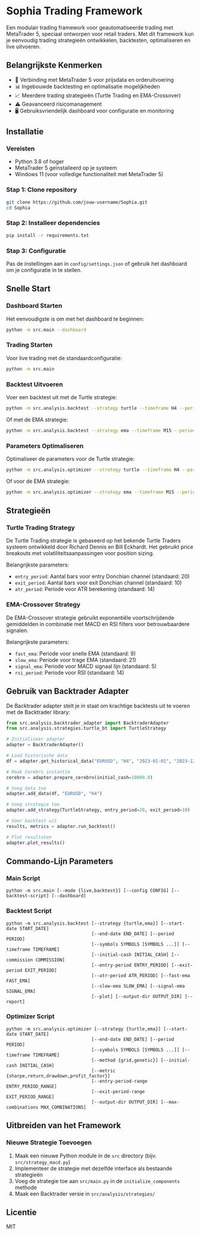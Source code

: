 # Sophia Trading Framework

Een modulair trading framework voor geautomatiseerde trading met MetaTrader 5, speciaal ontworpen voor retail traders. Met dit framework kun je eenvoudig trading strategieën ontwikkelen, backtesten, optimaliseren en live uitvoeren.

## Belangrijkste Kenmerken

- 🔄 Verbinding met MetaTrader 5 voor prijsdata en orderuitvoering
- 📊 Ingebouwde backtesting en optimalisatie mogelijkheden
- 📈 Meerdere trading strategieën (Turtle Trading en EMA-Crossover)
- ⚠️ Geavanceerd risicomanagement
- 🖥️ Gebruiksvriendelijk dashboard voor configuratie en monitoring

## Installatie

### Vereisten

- Python 3.8 of hoger
- MetaTrader 5 geïnstalleerd op je systeem
- Windows 11 (voor volledige functionaliteit met MetaTrader 5)

### Stap 1: Clone repository

```bash
git clone https://github.com/jouw-username/Sophia.git
cd Sophia
```

### Stap 2: Installeer dependencies

```bash
pip install -r requirements.txt
```

### Stap 3: Configuratie

Pas de instellingen aan in `config/settings.json` of gebruik het dashboard om je configuratie in te stellen.

## Snelle Start

### Dashboard Starten

Het eenvoudigste is om met het dashboard te beginnen:

```bash
python -m src.main --dashboard
```

### Trading Starten

Voor live trading met de standaardconfiguratie:

```bash
python -m src.main
```

### Backtest Uitvoeren

Voer een backtest uit met de Turtle strategie:

```bash
python -m src.analysis.backtest --strategy turtle --timeframe H4 --period 1y --symbols EURUSD USDJPY --plot
```

Of met de EMA strategie:

```bash
python -m src.analysis.backtest --strategy ema --timeframe M15 --period 6m --symbols EURUSD --plot
```

### Parameters Optimaliseren

Optimaliseer de parameters voor de Turtle strategie:

```bash
python -m src.analysis.optimizer --strategy turtle --timeframe H4 --period 1y --symbols EURUSD --metric sharpe
```

Of voor de EMA strategie:

```bash
python -m src.analysis.optimizer --strategy ema --timeframe M15 --period 6m --symbols EURUSD --metric profit_factor
```

## Strategieën

### Turtle Trading Strategy

De Turtle Trading strategie is gebaseerd op het bekende Turtle Traders systeem ontwikkeld door Richard Dennis en Bill Eckhardt. Het gebruikt price breakouts met volatiliteitsaanpassingen voor position sizing.

Belangrijkste parameters:
- `entry_period`: Aantal bars voor entry Donchian channel (standaard: 20)
- `exit_period`: Aantal bars voor exit Donchian channel (standaard: 10)
- `atr_period`: Periode voor ATR berekening (standaard: 14)

### EMA-Crossover Strategy

De EMA-Crossover strategie gebruikt exponentiële voortschrijdende gemiddelden in combinatie met MACD en RSI filters voor betrouwbaardere signalen.

Belangrijkste parameters:
- `fast_ema`: Periode voor snelle EMA (standaard: 9)
- `slow_ema`: Periode voor trage EMA (standaard: 21)
- `signal_ema`: Periode voor MACD signaal lijn (standaard: 5)
- `rsi_period`: Periode voor RSI (standaard: 14)

## Gebruik van Backtrader Adapter

De Backtrader adapter stelt je in staat om krachtige backtests uit te voeren met de Backtrader library:

```python
from src.analysis.backtrader_adapter import BacktraderAdapter
from src.analysis.strategies.turtle_bt import TurtleStrategy

# Initialiseer adapter
adapter = BacktraderAdapter()

# Laad historische data
df = adapter.get_historical_data("EURUSD", "H4", "2023-01-01", "2023-12-31")

# Maak Cerebro instantie
cerebro = adapter.prepare_cerebro(initial_cash=10000.0)

# Voeg data toe
adapter.add_data(df, "EURUSD", "H4")

# Voeg strategie toe
adapter.add_strategy(TurtleStrategy, entry_period=20, exit_period=10)

# Voer backtest uit
results, metrics = adapter.run_backtest()

# Plot resultaten
adapter.plot_results()
```

## Commando-Lijn Parameters

### Main Script

```
python -m src.main [--mode {live,backtest}] [--config CONFIG] [--backtest-script] [--dashboard]
```

### Backtest Script

```
python -m src.analysis.backtest [--strategy {turtle,ema}] [--start-date START_DATE]
                                [--end-date END_DATE] [--period PERIOD]
                                [--symbols SYMBOLS [SYMBOLS ...]] [--timeframe TIMEFRAME]
                                [--initial-cash INITIAL_CASH] [--commission COMMISSION]
                                [--entry-period ENTRY_PERIOD] [--exit-period EXIT_PERIOD]
                                [--atr-period ATR_PERIOD] [--fast-ema FAST_EMA]
                                [--slow-ema SLOW_EMA] [--signal-ema SIGNAL_EMA]
                                [--plot] [--output-dir OUTPUT_DIR] [--report]
```

### Optimizer Script

```
python -m src.analysis.optimizer [--strategy {turtle,ema}] [--start-date START_DATE]
                                [--end-date END_DATE] [--period PERIOD]
                                [--symbols SYMBOLS [SYMBOLS ...]] [--timeframe TIMEFRAME]
                                [--method {grid,genetic}] [--initial-cash INITIAL_CASH]
                                [--metric {sharpe,return,drawdown,profit_factor}]
                                [--entry-period-range ENTRY_PERIOD_RANGE]
                                [--exit-period-range EXIT_PERIOD_RANGE]
                                [--output-dir OUTPUT_DIR] [--max-combinations MAX_COMBINATIONS]
```

## Uitbreiden van het Framework

### Nieuwe Strategie Toevoegen

1. Maak een nieuwe Python module in de `src` directory (bijv. `src/strategy_macd.py`)
2. Implementeer de strategie met dezelfde interface als bestaande strategieën
3. Voeg de strategie toe aan `src/main.py` in de `initialize_components` methode
4. Maak een Backtrader versie in `src/analysis/strategies/`

## Licentie

MIT
